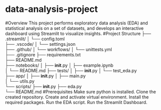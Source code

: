 # data-analysis-project
#Overview
This project performs exploratory data analysis (EDA) and statistical analysis on a set of datasets, and develops an interactive dashboard using Streamlit to visualize insights.
#Project Structure
├── .streamlit/
│   └── config.toml              
├── .vscode/
│   └── settings.json            
├── .github/
│   └── workflows/
│       └── unittests.yml        
├── .gitignore
├── requirements.txt            
├── README.md                    
├── notebooks/
│   ├── __init__.py
│   ├── example.ipynb            
│   └── README.md
├── tests/
│   ├── __init__.py
│   └── test_eda.py              
├── app/
│   ├── __init__.py
│   ├── main.py                  
│   └── utils.py                 
└── scripts/
    ├── __init__.py
    ├── eda.py                   
    └── README.md
#Prerequisites
Make sure python is installed.
Clone the created repository.
Create and activate virtual environment.
Install the required packages.
Run the EDA script.
Run the Streamlit Dashboard.
